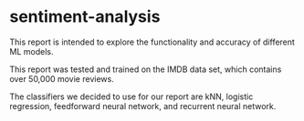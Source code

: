 # sentiment-analysis

This report is intended to explore the functionality and accuracy of different ML models.

This report was tested and trained on the IMDB data set, which contains over 50,000 movie reviews.

The classifiers we decided to use for our report are kNN, logistic regression, feedforward neural network, and recurrent neural network.
